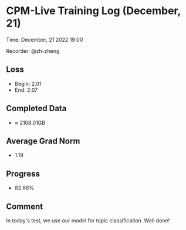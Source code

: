
# CPM-Live Training Log (December, 21)

Time: December, 21 2022 19:00

Recorder: @zh-zheng

## Loss
- Begin: 2.01
- End: 2.07
	
## Completed Data
- $\approx$ 2108.01GB

## Average Grad Norm
- 1.19

## Progress
- 82.66%

## Comment

In today's test, we use our model for topic classification. Well done!
